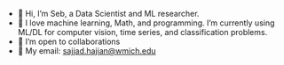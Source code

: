 - 👋 Hi, I’m Seb, a Data Scientist and ML researcher.
- 💛 I love machine learning, Math, and programming. I’m currently using ML/DL for computer vision, time series, and classification problems.
- 🤝 I’m open to collaborations 
- 📧 My email: sajjad.hajian@wmich.edu 
